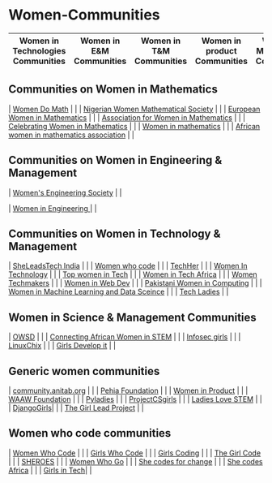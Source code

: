 # Women-Communities

|   Women in Technologies Communities   |  Women in E&M Communities    |  Women in T&M Communities    |  Women in product Communities   | Women in Mathematics Communities   | Women in S&M Communities  | Women who code  | Women in consulting Communities  | Generic women Communities |
|--------------|--------------|---------------|---------------|-------------|-------------|-------------|-------------|--------------|




## Communities on Women in Mathematics 

| [Women Do Math](https://www.womendomath.org/) | | 
| [Nigerian Women Mathematical Society](http://www.nigerianwomeninmaths.org/) | |
| [European Women in Mathematics](https://www.europeanwomeninmaths.org) | | 
| [Association for Women in Mathematics](https://awm-math.org/) | |
| [Celebrating Women in Mathematics](https://may12.womeninmaths.org/) | |
| [Women in mathematics](http://womeninmath.net/) | |
| [African women in mathematics association](http://africanwomeninmath.org/) | |


## Communities on Women in Engineering & Management
| [Women's Engineering Society](https://www.wes.org.uk/) | |

| [Women in Engineering ](https://www.womeng.org/) | |


## Communities on Women in Technology & Management
| [SheLeadsTech India](https://sheleadstechin.splashthat.com/) | |
| [Women who code](https://www.womenwhocode.com/) | |
| [TechHer](https://techherng.com/) | |
| [Women In Technology](https://www.womenintechnology.org/) | |
| [Top women in Tech](https://topwomentech.com//) | |
| [Women in Tech Africa](http://www.womenintechafrica.com/) |  | 
| [Women Techmakers](https://www.womentechmakers.com/) |  |
| [Women in Web Dev](https://womeninwebdev.com/) |  | 
| [Pakistani Women in Computing](https://pwic.org/) |  |
| [Women in Machine Learning and Data Sceince](http://wimlds.org/) |  |
| [Tech Ladies](https://www.hiretechladies.com/) |   |

## Women in Science & Management Communities
| [OWSD](https://owsd.net/career-development/early-career-women-scientists-ecws-fellowships) | |
| [Connecting African Women in STEM](https://connectingafricanwomeninstem.org/) | |
| [Infosec girls](https://www.infosecgirls.in/) |  |
| [LinuxChix](https://www.linuxchix.org/) |  |
| [Girls Develop it](https://www.girldevelopit.com/)  |   | 


##  Generic women communities
| [community.anitab.org](https://community.anitab.org/) | |
| [Pehia Foundation](https://pehia.org/) | |
| [Women in Product](https://www.womenpm.org/) | |
| [WAAW Foundation](http://waawfoundation.org/)   | |
| [Pyladies](https://www.pyladies.com/) |  |
| [ProjectCSgirls](https://www.projectcsgirls.com/) | |
| [Ladies Love STEM](https://ladieslovestem.com/) |  |
| [DjangoGirls](https://djangogirls.org/)|   |
| [The Girl Lead Project](https://www.thegirlleadproject.org/) |   |




## Women who code communities
| [Women Who Code](https://www.womenwhocode.com/) | |
| [Girls Who Code](https://girlswhocode.com/)  | |
| [Girls Coding](http://www.girlscoding.com.ng/)  |  |
| [The Girl Code](https://thegirlcode.co/index.html) | |
| [SHEROES](https://sheroes.com/)  | |
| [Women Who Go](https://www.womenwhogo.org/) | |
| [She codes for change](http://shecodesforchange.org/) |   |
| [She codes Africa](https://medium.com/shecodeafrica) |   |
| [Girls in Tech](https://girlsintech.org/)|  |
